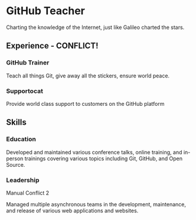# GitHub Teacher

Charting the knowledge of the Internet, just like Galileo charted the stars.

## Experience - CONFLICT!

### GitHub Trainer

Teach all things Git, give away all the stickers, ensure world peace.

### Supportocat






Provide world class support to customers on the GitHub platform

## Skills

### Education

Developed and maintained various conference talks, online training, and in-person trainings covering various topics including Git, GitHub, and Open Source.

### Leadership

Manual Conflict 2

Managed multiple asynchronous teams in the development, maintenance, and release of various web applications and websites.
